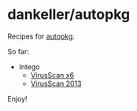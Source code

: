 dankeller/autopkg
=======

Recipes for [autopkg](https://github.com/autopkg/autopkg).

So far:

* Intego
	* [VirusScan x6](Intego/VirusBarrier2013)
	* [VirusScan 2013](Intego/VirusBarrier2013)

Enjoy!